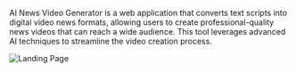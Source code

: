AI News Video Generator is a web application that converts text scripts into digital video news formats, allowing users to create professional-quality news videos that can reach a wide audience. This tool leverages advanced AI techniques to streamline the video creation process.

![Landing Page](https://github.com/user-attachments/assets/b53fda19-fc06-4ee7-9308-bbfc8f96019b)
